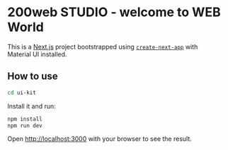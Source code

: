 # 200web STUDIO - welcome to WEB World

This is a [Next.js](https://nextjs.org/) project bootstrapped using [`create-next-app`](https://github.com/vercel/next.js/tree/HEAD/packages/create-next-app) with Material UI installed.

## How to use

```bash
cd ui-kit
```

Install it and run:

```bash
npm install
npm run dev
```

Open [http://localhost:3000](http://localhost:3000) with your browser to see the result.

